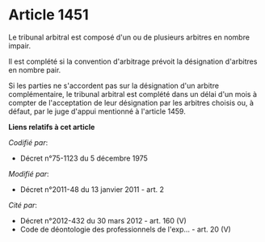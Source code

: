 # Article 1451

Le tribunal arbitral est composé d'un ou de plusieurs arbitres en nombre impair. 

Il est complété si la convention d'arbitrage prévoit la désignation d'arbitres en nombre pair. 

Si les parties ne s'accordent pas sur la désignation d'un arbitre complémentaire, le tribunal arbitral est complété dans un
délai d'un mois à compter de l'acceptation de leur désignation par les arbitres choisis ou, à défaut, par le juge d'appui
mentionné à l'article 1459.

**Liens relatifs à cet article**

_Codifié par_:

  - Décret n°75-1123 du 5 décembre 1975

_Modifié par_:

  - Décret n°2011-48 du 13 janvier 2011 - art. 2

_Cité par_:

  - Décret n°2012-432 du 30 mars 2012 - art. 160 (V)
  - Code de déontologie des professionnels de l'exp... - art. 20 (V)
